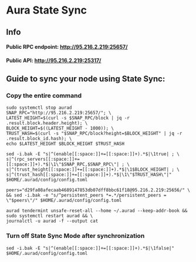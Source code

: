 # Aura State Sync

## Info
#### Public RPC endpoint: http://95.216.2.219:25657/
#### Public API: http://95.216.2.219:25317/

## Guide to sync your node using State Sync:

### Copy the entire command
```
sudo systemctl stop aurad
SNAP_RPC="http://95.216.2.219:25657/"; \
LATEST_HEIGHT=$(curl -s $SNAP_RPC/block | jq -r .result.block.header.height); \
BLOCK_HEIGHT=$((LATEST_HEIGHT - 1000)); \
TRUST_HASH=$(curl -s "$SNAP_RPC/block?height=$BLOCK_HEIGHT" | jq -r .result.block_id.hash); \
echo $LATEST_HEIGHT $BLOCK_HEIGHT $TRUST_HASH

sed -i.bak -E "s|^(enable[[:space:]]+=[[:space:]]+).*$|\1true| ; \
s|^(rpc_servers[[:space:]]+=[[:space:]]+).*$|\1\"$SNAP_RPC,$SNAP_RPC\"| ; \
s|^(trust_height[[:space:]]+=[[:space:]]+).*$|\1$BLOCK_HEIGHT| ; \
s|^(trust_hash[[:space:]]+=[[:space:]]+).*$|\1\"$TRUST_HASH\"|" $HOME/.aurad/config/config.toml

peers="d29fa08afecaab4689147853db07dff8bbc61f18@95.216.2.219:25656/" \
&& sed -i.bak -e "s/^persistent_peers *=.*/persistent_peers = \"$peers\"/" $HOME/.aurad/config/config.toml 

aurad tendermint unsafe-reset-all --home ~/.aurad --keep-addr-book && sudo systemctl restart aurad && \
journalctl -u aurad -f --output cat
```

### Turn off State Sync Mode after synchronization
```
sed -i.bak -E "s|^(enable[[:space:]]+=[[:space:]]+).*$|\1false|" $HOME/.aurad/config/config.toml
```
